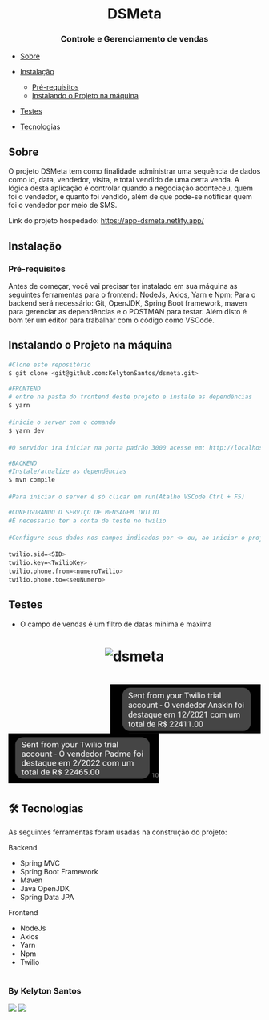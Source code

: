 <h1 align="center">DSMeta
</h1>
<h3 align="center">Controle e Gerenciamento de vendas</h3>

  * [Sobre](#Sobre)
   
   * [Instalação](#instalacao)
       * [Pré-requisitos](#pre-requisitos)
       * [Instalando o Projeto na máquina](#instalando-o-projeto-na-maquina)
   

   * [Testes](#testes)
   * [Tecnologias](#tecnologias)

## Sobre
O projeto DSMeta tem como finalidade administrar uma sequência de dados como id, data, vendedor, visita, e total vendido de uma certa venda. A lógica desta aplicação é controlar quando a negociação aconteceu, quem foi o vendedor, e quanto foi vendido, além de que pode-se notificar quem foi o vendedor por meio de SMS.

Link do projeto hospedado: <https://app-dsmeta.netlify.app/> 


## Instalação
<h3>Pré-requisitos </h3>

Antes de começar, você vai precisar ter instalado em sua máquina as seguintes ferramentas para o frontend: NodeJs, Axios, Yarn e Npm;
Para o backend será necessário:
Git, OpenJDK, Spring Boot framework, maven para gerenciar as dependências e o POSTMAN para testar. 
Além disto é bom ter um editor para trabalhar com o código como VSCode.

## Instalando o Projeto na máquina
```bash
#Clone este repositório
$ git clone <git@github.com:KelytonSantos/dsmeta.git>
```

```bash
#FRONTEND
# entre na pasta do frontend deste projeto e instale as dependências
$ yarn  

#inicie o server com o comando
$ yarn dev

#O servidor ira iniciar na porta padrão 3000 acesse em: http://localhost:3000
```
```bash
#BACKEND
#Instale/atualize as dependências 
$ mvn compile

#Para iniciar o server é só clicar em run(Atalho VSCode Ctrl + F5)
```
```bash
#CONFIGURANDO O SERVIÇO DE MENSAGEM TWILIO
#É necessario ter a conta de teste no twilio

#Configure seus dados nos campos indicados por <> ou, ao iniciar o projeto configure variaveis de ambiente.

twilio.sid=<SID>
twilio.key=<TwilioKey>
twilio.phone.from=<numeroTwilio>
twilio.phone.to=<seuNumero>
```


## Testes
* O campo de vendas é um filtro de datas minima e maxima
<h1 align="center">
    <img alt="dsmeta" title="dsmeta" src="./img/dsmeta.gif" width="" height=""/><h1 align="left"><img src="./img/dsmetaI.jpeg" width="300" height="98" align="right"><img src="./img/dsmetaI1.jpeg" width="300" height="100"/></h1>  
</h1>
   


## 🛠 Tecnologias

As seguintes ferramentas foram usadas na construção do projeto:

Backend
- Spring MVC
- Spring Boot Framework
- Maven
- Java OpenJDK
- Spring Data JPA

Frontend
- NodeJs
- Axios
- Yarn
- Npm
- Twilio

<h1></h1>

### By Kelyton Santos
<a href="https://www.linkedin.com/in/kelyton-lucas-4a892a1b6/" target="_blank"><img src="https://img.shields.io/badge/-LinkedIn-%230077B5?style=for-the-badge&logo=linkedin&logoColor=white" target="_blank"></a> <a href = "mailto:kelytonlucas@gmail.com"><img src="https://img.shields.io/badge/Gmail-D14836?style=for-the-badge&logo=gmail&logoColor=white" target="_blank"></a>
